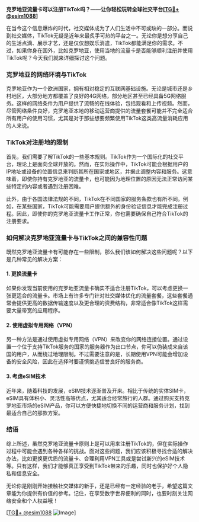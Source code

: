 **克罗地亚流量卡可以注册TikTok吗？——让你轻松玩转全球社交平台[[TG💪+ @esim1088](https://t.me/s/esim1088)]**

在当今这个信息爆炸的时代，社交媒体成为了人们生活中不可或缺的一部分。而说到社交媒体，TikTok无疑是近年来最炙手可热的平台之一。无论你是想分享自己的生活点滴、展示才艺，还是仅仅想娱乐消遣，TikTok都能满足你的需求。不过，如果你身在国外，比如克罗地亚，使用当地的流量卡是否能够顺利注册并使用TikTok呢？今天我们就来详细探讨这个问题。

### 克罗地亚的网络环境与TikTok

克罗地亚作为一个欧洲国家，拥有相对稳定的互联网基础设施。无论是城市还是乡村地区，大部分地方都覆盖了良好的4G网络，部分地区甚至已经具备5G网络服务。这样的网络条件为用户提供了流畅的在线体验，包括观看和上传视频。然而，尽管网络条件良好，克罗地亚本地的移动运营商提供的流量套餐可能并不完全适合所有用户的使用习惯，尤其是对于那些想要频繁使用TikTok这类高流量消耗应用的人来说。

### TikTok对注册地的限制

首先，我们需要了解TikTok的一些基本规则。TikTok作为一个国际化的社交平台，理论上是面向全球开放的。然而，在实际操作中，TikTok可能会根据用户的IP地址或设备的位置信息来判断其所在国家或地区，并据此调整内容和服务。这意味着，即使你持有克罗地亚的流量卡，也可能因为地理位置的原因无法正常访问某些特定的内容或者遇到注册困难。

此外，由于各国法律法规的不同，TikTok在不同国家的服务条款也有所不同。例如，在某些国家，TikTok可能需要用户提供额外的身份验证信息才能完成注册过程。因此，即使你的克罗地亚流量卡工作正常，你也需要确保自己符合TikTok的注册要求。

### 如何解决克罗地亚流量卡与TikTok之间的兼容性问题

既然克罗地亚流量卡有可能存在一些限制，那么我们该如何解决这些问题呢？以下是几种常见的解决方案：

#### 1. 更换流量卡
如果你发现当前使用的克罗地亚流量卡确实不适合注册TikTok，可以考虑更换一张更适合的流量卡。市场上有许多专门针对社交媒体优化的流量套餐，这些套餐通常会提供更高的数据传输速度以及更合理的资费结构，非常适合像TikTok这样需要大量带宽的应用程序。

#### 2. 使用虚拟专用网络（VPN）
另一种方法是通过使用虚拟专用网络（VPN）来改变你的网络连接位置。通过设置一个位于支持TikTok服务的国家的服务器作为出口节点，你可以伪装成来自该国的用户，从而绕过地理限制。不过需要注意的是，长期使用VPN可能会增加设备的安全风险，因此在选择时要谨慎挑选信誉良好的服务商。

#### 3. 考虑eSIM技术
近年来，随着科技的发展，eSIM技术逐渐普及开来。相比于传统的实体SIM卡，eSIM具有体积小、灵活性高等优点，尤其适合经常旅行的人群。通过购买支持克罗地亚市场的eSIM产品，你可以方便快捷地切换不同的运营商和服务计划，找到最适合自己的那款方案。

### 结语

综上所述，虽然克罗地亚流量卡原则上是可以用来注册TikTok的，但在实际操作过程中可能会遇到各种各样的挑战。面对这些问题，我们应该积极寻找合适的解决办法，比如更换更优质的流量卡、合理利用VPN工具或是尝试新兴的eSIM技术等。只有这样，我们才能够真正享受到TikTok带来的乐趣，同时也保护好个人隐私和信息安全。

无论你是刚刚开始接触社交媒体的新手，还是已经有一定经验的老手，希望这篇文章能为你提供有价值的参考。记住，在享受数字世界便利的同时，也要时刻关注网络安全和个人权益哦！

[[TG💪+ @esim1088](https://t.me/s/esim1088) ![Image](https://i.postimg.cc/4NQfJmqS/Snipaste-2025-05-13-00-14-12.png)]